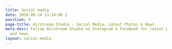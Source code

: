 ```yaml
---
title: Social media
date: 2018-08-14 13:14:00 Z
position: 5
page-title: Airstream Studio - Social Media, Latest Photos & News
meta-desc: Follow Airstream Studio on Instagram & Facebook for latest photos, videos
  and news.
layout: social-media
---
```


